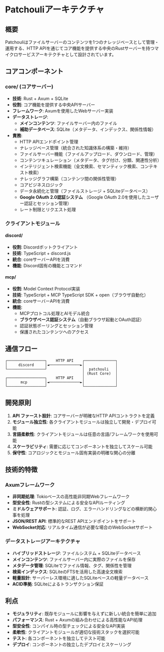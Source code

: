# Patchouliアーキテクチャ

## 概要

Patchouliはファイルサーバーのコンテンツを1つのナレッジベースとして管理・運用する、HTTP APIを通じてコア機能を提供する中央のRustサーバーを持つマイクロサービスアーキテクチャとして設計されています。

## コアコンポーネント

### core/ (コアサーバー)
- **技術**: Rust + Axum + SQLite
- **役割**: コア機能を提供する中央APIサーバー
- **フレームワーク**: Axumを使用したWebサーバー実装
- **データストレージ**: 
  - **メインコンテンツ**: ファイルサーバー内のファイル
  - **補助データベース**: SQLite（メタデータ、インデックス、関係性情報）
- **責務**:
  - HTTP APIエンドポイント管理
  - ナレッジベース管理（統合された知識体系の構築・維持）
  - ファイルサーバー機能（ファイルアップロード、ダウンロード、管理）
  - コンテンツキュレーション（メタデータ、タグ付け、分類、関連性分析）
  - インテリジェント検索機能（全文検索、セマンティック検索、コンテキスト検索）
  - ナレッジグラフ構築（コンテンツ間の関係性管理）
  - コアビジネスロジック
  - データ永続化と管理（ファイルストレージ + SQLiteデータベース）
  - **Google OAuth 2.0認証システム** （Google OAuth 2.0を使用したユーザー認証とセッション管理）
  - レート制限とリクエスト処理

### クライアントモジュール

#### discord/
- **役割**: Discordボットクライアント
- **技術**: TypeScript + discord.js
- **統合**: coreサーバーAPIを消費
- **機能**: Discord固有の機能とコマンド

#### mcp/
- **役割**: Model Context Protocol実装
- **技術**: TypeScript + MCP TypeScript SDK + open（ブラウザ自動化）
- **統合**: coreサーバーAPIを消費
- **機能**: 
  - MCPプロトコル処理とAIモデル統合
  - **ブラウザベース認証システム**（自動ブラウザ起動とOAuth認証）
  - 認証状態ポーリングとセッション管理
  - 保護されたコンテンツへのアクセス

## 通信フロー

```
┌─────────────────┐    HTTP API    ┌──────────────┐
│     discord     │◄──────────────►│              │
└─────────────────┘                │  patchouli   │
                                   │ (Rust Core)  │
┌─────────────────┐    HTTP API    │              │
│      mcp        │◄──────────────►│              │
└─────────────────┘                └──────────────┘
```

## 開発原則

1. **API ファースト設計**: コアサーバーが明確なHTTP APIコントラクトを定義
2. **モジュール独立性**: 各クライアントモジュールは独立して開発・デプロイ可能
3. **言語柔軟性**: クライアントモジュールは任意の言語/フレームワークを使用可能
4. **スケーラビリティ**: 需要に応じてコンポーネントを独立してスケール可能
5. **保守性**: コアロジックとモジュール固有実装の明確な関心の分離

## 技術的特徴

### Axumフレームワーク
- **非同期処理**: Tokioベースの高性能非同期Webフレームワーク
- **型安全性**: Rustの型システムによる安全なAPIルーティング
- **ミドルウェアサポート**: 認証、ログ、エラーハンドリングなどの横断的関心事を処理
- **JSON/REST API**: 標準的なREST APIエンドポイントをサポート
- **WebSocket対応**: リアルタイム通信が必要な場合のWebSocketサポート

### データストレージアーキテクチャ
- **ハイブリッドストレージ**: ファイルシステム + SQLiteデータベース
- **メインコンテンツ**: ファイルサーバー内に実際のファイルを保存
- **メタデータ管理**: SQLiteでファイル情報、タグ、関係性を管理
- **検索インデックス**: SQLiteのFTSを活用した高速全文検索
- **軽量設計**: サーバーレス環境に適したSQLiteベースの軽量データベース
- **ACID準拠**: SQLiteによるトランザクション保証

## 利点

- **モジュラリティ**: 既存モジュールに影響を与えずに新しい統合を簡単に追加
- **パフォーマンス**: Rust + Axumの組み合わせによる高性能なAPI処理
- **型安全性**: コンパイル時の型チェックによる安全なAPI実装
- **柔軟性**: クライアントモジュールが適切な技術スタックを選択可能
- **テスト**: 各コンポーネントを独立してテスト可能
- **デプロイ**: コンポーネントの独立したデプロイとスケーリング